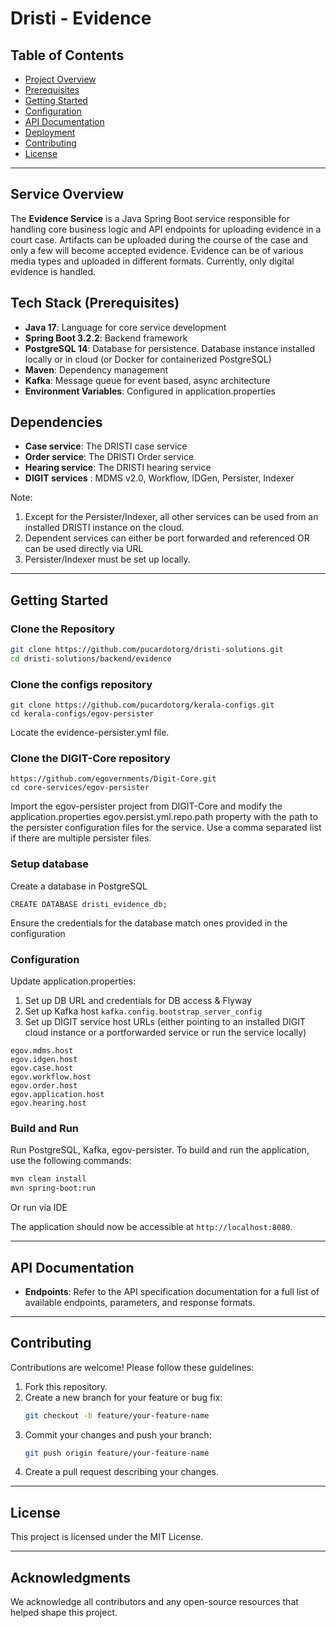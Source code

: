 
# Dristi - Evidence

## Table of Contents

- [Project Overview](#service-overview)
- [Prerequisites](#prerequisites)
- [Getting Started](#getting-started)
- [Configuration](#configuration)
- [API Documentation](#api-documentation)
- [Deployment](#deployment)
- [Contributing](#contributing)
- [License](#license)

---

## Service Overview

The **Evidence Service** is a Java Spring Boot service responsible for handling core business logic and API endpoints for uploading evidence in a court case. Artifacts can be uploaded during the course of the case and only a few will become accepted evidence. Evidence can be of various media types and uploaded in different formats. Currently, only digital evidence is handled.

## Tech Stack (Prerequisites)

- **Java 17**: Language for core service development
- **Spring Boot 3.2.2**: Backend framework
- **PostgreSQL 14**: Database for persistence. Database instance installed locally or in cloud (or Docker for containerized PostgreSQL)
- **Maven**: Dependency management
- **Kafka**: Message queue for event based, async architecture
- **Environment Variables**: Configured in application.properties

## Dependencies

- **Case service**: The DRISTI case service 
- **Order service**: The DRISTI Order service
- **Hearing service**: The DRISTI hearing service
- **DIGIT services** : MDMS v2.0, Workflow, IDGen, Persister, Indexer

Note:
1. Except for the Persister/Indexer, all other services can be used from an installed DRISTI instance on the cloud.
2. Dependent services can either be port forwarded and referenced OR can be used directly via URL
3. Persister/Indexer must be set up locally.

---

## Getting Started

### Clone the Repository

```bash
git clone https://github.com/pucardotorg/dristi-solutions.git
cd dristi-solutions/backend/evidence
```

### Clone the configs repository
```
git clone https://github.com/pucardotorg/kerala-configs.git
cd kerala-configs/egov-persister
```
Locate the evidence-persister.yml file.

### Clone the DIGIT-Core repository

```
https://github.com/egovernments/Digit-Core.git
cd core-services/egov-persister
```

Import the egov-persister project from DIGIT-Core and modify the application.properties egov.persist.yml.repo.path property with the path to the persister configuration files for the service. Use a comma separated list if there are multiple persister files.

### Setup database

Create a database in PostgreSQL

```CREATE DATABASE dristi_evidence_db;```

Ensure the credentials for the database match ones provided in the configuration

### Configuration

Update application.properties:
1. Set up DB URL and credentials for DB access & Flyway
2. Set up Kafka host
```kafka.config.bootstrap_server_config```
3. Set up DIGIT service host URLs (either pointing to an installed DIGIT cloud instance or a portforwarded service or run the service locally)

```
egov.mdms.host
egov.idgen.host
egov.case.host
egov.workflow.host
egov.order.host
egov.application.host
egov.hearing.host
```

### Build and Run

Run PostgreSQL, Kafka, egov-persister. To build and run the application, use the following commands:

```bash
mvn clean install
mvn spring-boot:run
```

Or run via IDE

The application should now be accessible at `http://localhost:8080`.

---

## API Documentation

- **Endpoints**: Refer to the API specification documentation for a full list of available endpoints, parameters, and response formats.

---

## Contributing

Contributions are welcome! Please follow these guidelines:

1. Fork this repository.
2. Create a new branch for your feature or bug fix:
   ```bash
   git checkout -b feature/your-feature-name
   ```
3. Commit your changes and push your branch:
   ```bash
   git push origin feature/your-feature-name
   ```
4. Create a pull request describing your changes.

---

## License

This project is licensed under the MIT License.

---

## Acknowledgments

We acknowledge all contributors and any open-source resources that helped shape this project.